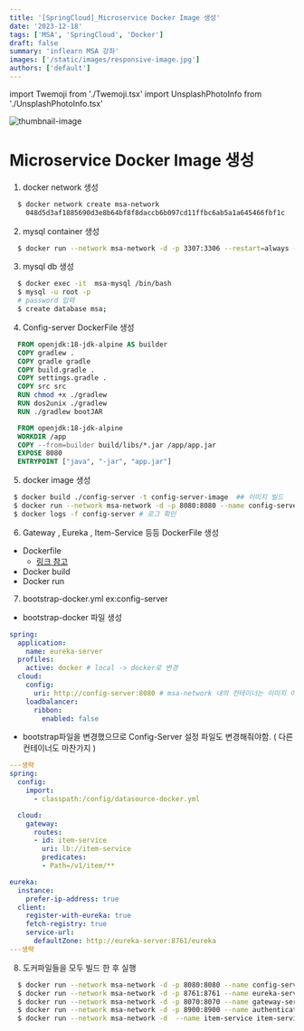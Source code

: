 ```yaml
---
title: '[SpringCloud]_Microservice Docker Image 생성'
date: '2023-12-18'
tags: ['MSA', 'SpringCloud', 'Docker']
draft: false
summary: 'inflearn MSA 강좌'
images: ['/static/images/responsive-image.jpg']
authors: ['default']
---
```


import Twemoji from './Twemoji.tsx'
import UnsplashPhotoInfo from './UnsplashPhotoInfo.tsx'

![thumbnail-image](/static/images/responsive-image.jpg)

<UnsplashPhotoInfo photoURL="https://unsplash.com/photos/TMa0l7fdSW8" author="Dang Cong" />

# Microservice Docker Image 생성

1. docker network 생성

``` sh
  $ docker network create msa-network
    048d5d3af1885690d3e8b64bf8f8daccb6b097cd11ffbc6ab5a1a645466fbf1c
```

2. mysql container 생성

``` sh
  $ docker run --network msa-network -d -p 3307:3306 --restart=always -e MYSQL_ROOT_PASSWORD=1234 --name mysql mysql
```

3. mysql db 생성

``` sh
  $ docker exec -it  msa-mysql /bin/bash
  $ mysql -u root -p
  # password 입력
  $ create database msa;
```

4. Config-server DockerFile 생성

``` DockerFile
  FROM openjdk:18-jdk-alpine AS builder
  COPY gradlew .
  COPY gradle gradle
  COPY build.gradle .
  COPY settings.gradle .
  COPY src src
  RUN chmod +x ./gradlew
  RUN dos2unix ./gradlew
  RUN ./gradlew bootJAR

  FROM openjdk:18-jdk-alpine
  WORKDIR /app
  COPY --from=builder build/libs/*.jar /app/app.jar
  EXPOSE 8080
  ENTRYPOINT ["java", "-jar", "app.jar"]
```

5. docker image 생성

``` sh
 $ docker build ./config-server -t config-server-image  ## 이미지 빌드
 $ docker run --network msa-network -d -p 8080:8080 --name config-server config-server-image # 이미지 실행
 $ docker logs -f config-server # 로그 확인
```

6. Gateway , Eureka , Item-Service 등등 DockerFile 생성
  - Dockerfile 
    - [링크 참고](https://github.com/yb-kimmm/SpringPractice/tree/master/spring-msa)
  - Docker build
  - Docker run

7. bootstrap-docker.yml ex:config-server

- bootstrap-docker 파일 생성
```yml
spring:
  application:
    name: eureka-server
  profiles:
    active: docker # local -> docker로 변경 
  cloud:
    config:
      uri: http://config-server:8080 # msa-network 내의 컨테이너는 이미지 이름으로 접근 가능
    loadbalancer:
      ribbon:
        enabled: false
```

- bootstrap파일을 변경했으므로 Config-Server 설정 파일도 변경해줘야함. ( 다른 컨테이너도 마찬가지 )
``` yml
---생략
spring:
  config:
    import:
      - classpath:/config/datasource-docker.yml

  cloud:
    gateway:
      routes:
      - id: item-service
        uri: lb://item-service
        predicates:
        - Path=/v1/item/**

eureka:
  instance:
    prefer-ip-address: true
  client:
    register-with-eureka: true
    fetch-registry: true
    service-url:
      defaultZone: http://eureka-server:8761/eureka
---생략
```

8. 도커파일들을 모두 빌드 한 후 실행

``` sh
  $ docker run --network msa-network -d -p 8080:8080 --name config-server config-server-image
  $ docker run --network msa-network -d -p 8761:8761 --name eureka-server eureka-server-image
  $ docker run --network msa-network -d -p 8070:8070 --name gateway-server gateway-server-image
  $ docker run --network msa-network -d -p 8900:8900 --name authentication-server authentication-server-image
  $ docker run --network msa-network -d  --name item-service item-service-image
```
